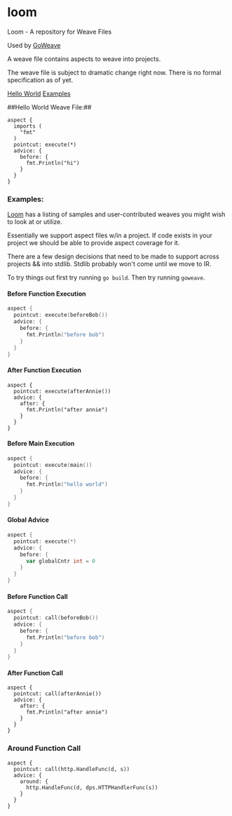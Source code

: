 # loom
Loom - A repository for Weave Files

Used by [GoWeave](https://github.com/deferpanic/goweave)

A weave file contains aspects to weave into projects.

The weave file is subject to dramatic change right now. There is no
formal specification as of yet.

[Hello World](https://github.com/deferpanic/loom#examples)
[Examples](https://github.com/deferpanic/loom#examples)


##Hello World Weave File:##
```
aspect {
  imports (
    "fmt"
  )
  pointcut: execute(*)
  advice: {
    before: {
      fmt.Println("hi")
    }
  }
}
```

### Examples:

[Loom](https://github.com/deferpanic/loom) has a listing of samples and
user-contributed weaves you might wish to look at or utilize.

Essentially we support aspect files w/in a project. If code exists in
your project we should be able to provide aspect coverage for it.

There are a few design decisions that need to be made to support across
projects && into stdlib. Stdlib probably won't come until we move to IR.

To try things out first try running `go build`. Then try running `goweave`.

#### Before Function Execution
```go
aspect {
  pointcut: execute(beforeBob())
  advice: {
    before: {
      fmt.Println("before bob")
    }
  }
}
```

#### After Function Execution
```
aspect {
  pointcut: execute(afterAnnie())
  advice: {
    after: {
      fmt.Println("after annie")
    }
  }
}
```

#### Before Main Execution
```go
aspect {
  pointcut: execute(main())
  advice: {
    before: {
      fmt.Println("hello world")
    }
  }
}
```

#### Global Advice
```go
aspect {
  pointcut: execute(*)
  advice: {
    before: {
      var globalCntr int = 0
    }
  }
}
```

#### Before Function Call
```go
aspect {
  pointcut: call(beforeBob())
  advice: {
    before: {
      fmt.Println("before bob")
    }
  }
}
```

#### After Function Call
```
aspect {
  pointcut: call(afterAnnie())
  advice: {
    after: {
      fmt.Println("after annie")
    }
  }
}
```

### Around Function Call
```
aspect {
  pointcut: call(http.HandleFunc(d, s))
  advice: {
    around: {
      http.HandleFunc(d, dps.HTTPHandlerFunc(s))
    }
  }
}
```


